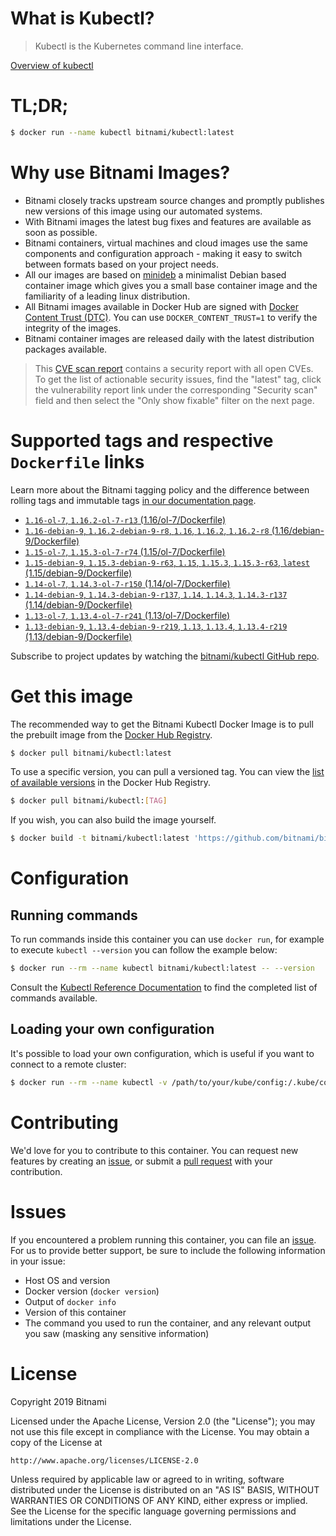 
# What is Kubectl?

> Kubectl is the Kubernetes command line interface.

[Overview of kubectl](https://kubernetes.io/docs/reference/kubectl/overview/)

# TL;DR;

```bash
$ docker run --name kubectl bitnami/kubectl:latest
```

# Why use Bitnami Images?

* Bitnami closely tracks upstream source changes and promptly publishes new versions of this image using our automated systems.
* With Bitnami images the latest bug fixes and features are available as soon as possible.
* Bitnami containers, virtual machines and cloud images use the same components and configuration approach - making it easy to switch between formats based on your project needs.
* All our images are based on [minideb](https://github.com/bitnami/minideb) a minimalist Debian based container image which gives you a small base container image and the familiarity of a leading linux distribution.
* All Bitnami images available in Docker Hub are signed with [Docker Content Trust (DTC)](https://docs.docker.com/engine/security/trust/content_trust/). You can use `DOCKER_CONTENT_TRUST=1` to verify the integrity of the images.
* Bitnami container images are released daily with the latest distribution packages available.


> This [CVE scan report](https://quay.io/repository/bitnami/kubectl?tab=tags) contains a security report with all open CVEs. To get the list of actionable security issues, find the "latest" tag, click the vulnerability report link under the corresponding "Security scan" field and then select the "Only show fixable" filter on the next page.

# Supported tags and respective `Dockerfile` links

Learn more about the Bitnami tagging policy and the difference between rolling tags and immutable tags [in our documentation page](https://docs.bitnami.com/containers/how-to/understand-rolling-tags-containers/).


* [`1.16-ol-7`, `1.16.2-ol-7-r13` (1.16/ol-7/Dockerfile)](https://github.com/bitnami/bitnami-docker-kubectl/blob/1.16.2-ol-7-r13/1.16/ol-7/Dockerfile)
* [`1.16-debian-9`, `1.16.2-debian-9-r8`, `1.16`, `1.16.2`, `1.16.2-r8` (1.16/debian-9/Dockerfile)](https://github.com/bitnami/bitnami-docker-kubectl/blob/1.16.2-debian-9-r8/1.16/debian-9/Dockerfile)
* [`1.15-ol-7`, `1.15.3-ol-7-r74` (1.15/ol-7/Dockerfile)](https://github.com/bitnami/bitnami-docker-kubectl/blob/1.15.3-ol-7-r74/1.15/ol-7/Dockerfile)
* [`1.15-debian-9`, `1.15.3-debian-9-r63`, `1.15`, `1.15.3`, `1.15.3-r63`, `latest` (1.15/debian-9/Dockerfile)](https://github.com/bitnami/bitnami-docker-kubectl/blob/1.15.3-debian-9-r63/1.15/debian-9/Dockerfile)
* [`1.14-ol-7`, `1.14.3-ol-7-r150` (1.14/ol-7/Dockerfile)](https://github.com/bitnami/bitnami-docker-kubectl/blob/1.14.3-ol-7-r150/1.14/ol-7/Dockerfile)
* [`1.14-debian-9`, `1.14.3-debian-9-r137`, `1.14`, `1.14.3`, `1.14.3-r137` (1.14/debian-9/Dockerfile)](https://github.com/bitnami/bitnami-docker-kubectl/blob/1.14.3-debian-9-r137/1.14/debian-9/Dockerfile)
* [`1.13-ol-7`, `1.13.4-ol-7-r241` (1.13/ol-7/Dockerfile)](https://github.com/bitnami/bitnami-docker-kubectl/blob/1.13.4-ol-7-r241/1.13/ol-7/Dockerfile)
* [`1.13-debian-9`, `1.13.4-debian-9-r219`, `1.13`, `1.13.4`, `1.13.4-r219` (1.13/debian-9/Dockerfile)](https://github.com/bitnami/bitnami-docker-kubectl/blob/1.13.4-debian-9-r219/1.13/debian-9/Dockerfile)

Subscribe to project updates by watching the [bitnami/kubectl GitHub repo](https://github.com/bitnami/bitnami-docker-kubectl).

# Get this image

The recommended way to get the Bitnami Kubectl Docker Image is to pull the prebuilt image from the [Docker Hub Registry](https://hub.docker.com/r/bitnami/kubectl).

```bash
$ docker pull bitnami/kubectl:latest
```

To use a specific version, you can pull a versioned tag. You can view the [list of available versions](https://hub.docker.com/r/bitnami/kubectl/tags/) in the Docker Hub Registry.

```bash
$ docker pull bitnami/kubectl:[TAG]
```

If you wish, you can also build the image yourself.

```bash
$ docker build -t bitnami/kubectl:latest 'https://github.com/bitnami/bitnami-docker-kubectl.git#master:1.15/debian-9'
```

# Configuration

## Running commands

To run commands inside this container you can use `docker run`, for example to execute `kubectl --version` you can follow the example below:

```bash
$ docker run --rm --name kubectl bitnami/kubectl:latest -- --version
```

Consult the [Kubectl Reference Documentation](https://kubernetes.io/docs/reference/generated/kubectl/kubectl-commands) to find the completed list of commands available.

## Loading your own configuration

It's possible to load your own configuration, which is useful if you want to connect to a remote cluster:

```bash
$ docker run --rm --name kubectl -v /path/to/your/kube/config:/.kube/config bitnami/kubectl:latest
```

# Contributing

We'd love for you to contribute to this container. You can request new features by creating an [issue](https://github.com/bitnami/bitnami-docker-kubectl/issues), or submit a [pull request](https://github.com/bitnami/bitnami-docker-kubectl/pulls) with your contribution.

# Issues

If you encountered a problem running this container, you can file an [issue](https://github.com/bitnami/bitnami-docker-kubectl/issues). For us to provide better support, be sure to include the following information in your issue:

- Host OS and version
- Docker version (`docker version`)
- Output of `docker info`
- Version of this container
- The command you used to run the container, and any relevant output you saw (masking any sensitive information)

# License

Copyright 2019 Bitnami

Licensed under the Apache License, Version 2.0 (the "License");
you may not use this file except in compliance with the License.
You may obtain a copy of the License at

    http://www.apache.org/licenses/LICENSE-2.0

Unless required by applicable law or agreed to in writing, software
distributed under the License is distributed on an "AS IS" BASIS,
WITHOUT WARRANTIES OR CONDITIONS OF ANY KIND, either express or implied.
See the License for the specific language governing permissions and
limitations under the License.
